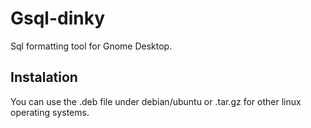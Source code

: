 Gsql-dinky
=========

Sql formatting tool for Gnome Desktop.

Instalation
-----------

You can use the .deb file under debian/ubuntu or .tar.gz for other linux operating systems.
